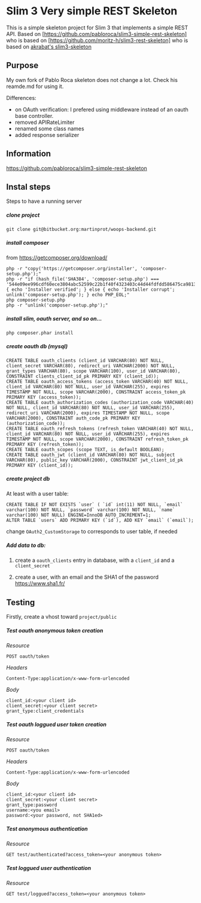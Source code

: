 # Slim 3 Very simple REST Skeleton

This is a simple skeleton project for Slim 3 that implements a simple REST API.
Based on [https://github.com/pabloroca/slim3-simple-rest-skeleton] who is based on [https://github.com/moritz-h/slim3-rest-skeleton] who is based on [akrabat's slim3-skeleton](https://github.com/akrabat/slim3-skeleton)

## Purpose

My own fork of Pablo Roca skeleton does not change a lot. Check his reamde.md for using it.

Differences:

- on OAuth verification: I prefered using middleware instead of an oauth base controller.
- removed APIRateLimiter
- renamed some class names
- added response serializer

## Information

https://github.com/pabloroca/slim3-simple-rest-skeleton

## Instal steps

Steps to have a running server

##### clone project

```
git clone git@bitbucket.org:martinprot/woops-backend.git
```

##### install composer
from https://getcomposer.org/download/

```
php -r "copy('https://getcomposer.org/installer', 'composer-setup.php');"
php -r "if (hash_file('SHA384', 'composer-setup.php') === '544e09ee996cdf60ece3804abc52599c22b1f40f4323403c44d44fdfdd586475ca9813a858088ffbc1f233e9b180f061') { echo 'Installer verified'; } else { echo 'Installer corrupt'; unlink('composer-setup.php'); } echo PHP_EOL;"
php composer-setup.php
php -r "unlink('composer-setup.php');"
```

##### install slim, oauth server, and so on...

```
php composer.phar install
```

##### create oauth db (mysql)

```
CREATE TABLE oauth_clients (client_id VARCHAR(80) NOT NULL, client_secret VARCHAR(80), redirect_uri VARCHAR(2000) NOT NULL, grant_types VARCHAR(80), scope VARCHAR(100), user_id VARCHAR(80), CONSTRAINT clients_client_id_pk PRIMARY KEY (client_id));
CREATE TABLE oauth_access_tokens (access_token VARCHAR(40) NOT NULL, client_id VARCHAR(80) NOT NULL, user_id VARCHAR(255), expires TIMESTAMP NOT NULL, scope VARCHAR(2000), CONSTRAINT access_token_pk PRIMARY KEY (access_token));
CREATE TABLE oauth_authorization_codes (authorization_code VARCHAR(40) NOT NULL, client_id VARCHAR(80) NOT NULL, user_id VARCHAR(255), redirect_uri VARCHAR(2000), expires TIMESTAMP NOT NULL, scope VARCHAR(2000), CONSTRAINT auth_code_pk PRIMARY KEY (authorization_code));
CREATE TABLE oauth_refresh_tokens (refresh_token VARCHAR(40) NOT NULL, client_id VARCHAR(80) NOT NULL, user_id VARCHAR(255), expires TIMESTAMP NOT NULL, scope VARCHAR(2000), CONSTRAINT refresh_token_pk PRIMARY KEY (refresh_token));
CREATE TABLE oauth_scopes (scope TEXT, is_default BOOLEAN);
CREATE TABLE oauth_jwt (client_id VARCHAR(80) NOT NULL, subject VARCHAR(80), public_key VARCHAR(2000), CONSTRAINT jwt_client_id_pk PRIMARY KEY (client_id));
```

##### create project db

At least with a user table:

```
CREATE TABLE IF NOT EXISTS `user` ( `id` int(11) NOT NULL, `email` varchar(100) NOT NULL, `password` varchar(100) NOT NULL, `name` varchar(100) NOT NULL) ENGINE=InnoDB AUTO_INCREMENT=1;
ALTER TABLE `users` ADD PRIMARY KEY (`id`), ADD KEY `email` (`email`);
```

change `OAuth2_CustomStorage` to corresponds to user table, if needed

##### Add data to db:

1. create a `oauth_clients` entry in database, with a `client_id` and a `client_secret`

2. create a user, with an email and the SHA1 of the password https://www.sha1.fr/

## Testing

Firstly, create a vhost toward `project/public`

##### Test oauth anonymous token creation

*Resource*  
```
POST oauth/token
```

*Headers*   
```
Content-Type:application/x-www-form-urlencoded
```

*Body*
```
client_id:<your client id>
client_secret:<your client secret>
grant_type:client_credentials
```

##### Test oauth loggued user token creation

*Resource*  
```
POST oauth/token
```

*Headers*   
```
Content-Type:application/x-www-form-urlencoded
```

*Body*
```
client_id:<your client id>
client_secret:<your client secret>
grant_type:password
username:<you email>
password:<your password, not SHA1ed>
```

##### Test anonymous authentication

*Resource*  
```
GET test/authenticated?access_token=<your anonymous token>
```

##### Test loggued user authentication

*Resource*  
```
GET test/loggued?access_token=<your anonymous token>
```
